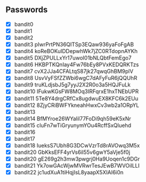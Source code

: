 Passwords
---------

- [X] bandit0
- [X] bandit1
- [X] bandit2
- [X] bandit3 pIwrPrtPN36QITSp3EQaw936yaFoFgAB
- [X] bandit4 koReBOKuIDDepwhWk7jZC0RTdopnAYKh
- [X] bandit5 DXjZPULLxYr17uwoI01bNLQbtFemEgo7
- [X] bandit6 HKBPTKQnIay4Fw76bEy8PVxKEDQRKTzs
- [X] bandit7 cvX2JJa4CFALtqS87jk27qwqGhBM9plV
- [X] bandit8 UsvVyFSfZZWbi6wgC7dAFyFuR6jQQUhR
- [X] bandit9 truKLdjsbJ5g7yyJ2X2R0o3a5HQJFuLk
- [X] bandit10 IFukwKGsFW8MOq3IRFqrxE1hxTNEbUPR
- [X] bandit11 5Te8Y4drgCRfCx8ugdwuEX8KFC6k2EUu
- [X] bandit12 8ZjyCRiBWFYkneahHwxCv3wb2a1ORpYL
- [X] bandit13
- [X] bandit14 BfMYroe26WYalil77FoDi9qh59eK5xNr
- [X] bandit15 cluFn7wTiGryunymYOu4RcffSxQluehd
- [X] bandit16
- [X] bandit17
- [X] bandit18 IueksS7Ubh8G3DCwVzrTd8rAVOwq3M5x
- [X] bandit20 GbKksEFF4yrVs6il55v6gwY5aVje5f0j
- [X] bandit20 gE269g2h3mw3pwgrj0Ha9Uoqen1c9DGr
- [X] bandit21 Yk7owGAcWjwMVRwrTesJEwB7WVOiILLI
- [X] bandit22 jc1udXuA1tiHqjIsL8yaapX5XIAI6i0n
